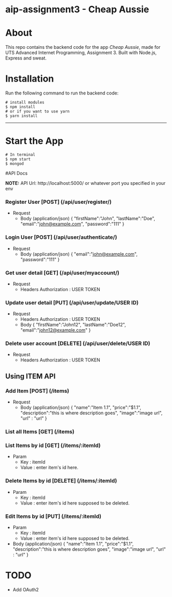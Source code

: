# aip-assignment3 - Cheap Aussie

# About

This repo contains the backend code for the app *Cheap Aussie*, made for UTS Advanced Internet Programming, Assignment 3. Built with Node.js, Express and sweat.

# Installation

Run the following command to run the backend code:

```
# install modules
$ npm install 
# or if you want to use yarn
$ yarn install
```

-------------
# Start the App

```
# In terminal
$ npm start
$ mongod
```

#API Docs

**NOTE:** API Url: http://localhost:5000/ or whatever port you specified in your env

### Register User [POST] (/api/user/register/)
+ Request
    + Body (application/json)
    {
        "firstName":"John",
        "lastName":"Doe",
        "email":"john@example.com",
        "password":"111"
    }
    
### Login User [POST] (/api/user/authenticate/)
+ Request
    + Body (application/json)
    {
        "email":"john@example.com",
        "password":"111"
    }
    
### Get user detail [GET] (/api/user/myaccount/)
+ Request
    + Headers
      Authorization : USER TOKEN

### Update user detail [PUT] (/api/user/update/USER ID)
+ Request
    + Headers
      Authorization : USER TOKEN
    + Body
    {
        "firstName":"John12",
        "lastName":"Doe12",
        "email":"john12@example.com"
    }    

### Delete user account [DELETE] (/api/user/delete/USER ID)
+ Request
    + Headers
      Authorization : USER TOKEN

## Using ITEM API

### Add Item [POST] (/items)
+ Request
    + Body (application/json)
    {
        "name":"Item 1.1",
        "price":"$1.1",
        "description":"this is where description goes",
        "image":"image url",
        "url" : "url"
    }

### List all Items [GET] (/items)

### List Items by id [GET] (/items/:itemId)
+ Param
    + Key : itemId
    + Value : enter item's id here.

### Delete Items by id [DELETE] (/items/:itemId)
+ Param
    + Key : itemId
    + Value : enter item's id here supposed to be deleted.

### Edit Items by id [PUT] (/items/:itemId)
+ Param
    + Key : itemId
    + Value : enter item's id here supposed to be deleted.
+ Body (application/json)
    {
        "name":"Item 1.1",
        "price":"$1.1",
        "description":"this is where description goes",
        "image":"image url",
        "url" : "url"
    }

# TODO
- Add OAuth2